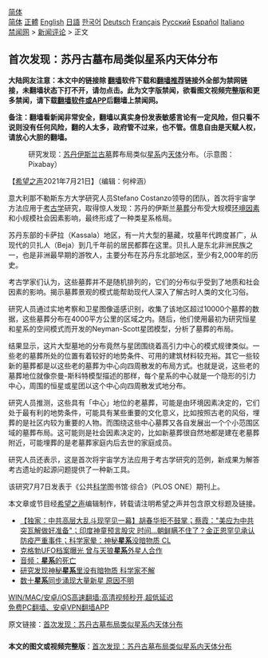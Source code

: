  <!-- 面包屑导航 --> <div class="breadcrumb"><!-- GTranslate: https://gtranslate.io/ -->  <div class="switcher notranslate">  <div class="selected">  <a href="#" onclick="return false;"> 简体</a>  </div>  <div class="option">  <a href="https://www.bannedbook.org" onclick="doGTranslate('zh-CN|zh-CN');jQuery('div.switcher div.selected a').html(jQuery(this).html());return false;" title="简体中文" class="nturl selected"> 简体</a>  <a href="https://www.bannedbook.org/zh-tw/" onclick="doGTranslate('zh-CN|zh-TW');jQuery('div.switcher div.selected a').html(jQuery(this).html());return false;" title="繁體中文" class="nturl"> 正體</a>  <a href="https://www.bannedbook.org/en/" onclick="doGTranslate('zh-CN|en');jQuery('div.switcher div.selected a').html(jQuery(this).html());return false;" title="English" class="nturl"> English</a>  <a href="https://www.bannedbook.org/ja/" onclick="doGTranslate('zh-CN|ja');jQuery('div.switcher div.selected a').html(jQuery(this).html());return false;" title="日本語" class="nturl"> 日語</a>  <a href="https://www.bannedbook.org/ko/" onclick="doGTranslate('zh-CN|ko');jQuery('div.switcher div.selected a').html(jQuery(this).html());return false;" title="한국어" class="nturl"> 한국어</a>  <a href="https://www.bannedbook.org/de/" onclick="doGTranslate('zh-CN|de');jQuery('div.switcher div.selected a').html(jQuery(this).html());return false;" title="Deutsch" class="nturl"> Deutsch</a>  <a href="https://www.bannedbook.org/fr/" onclick="doGTranslate('zh-CN|fr');jQuery('div.switcher div.selected a').html(jQuery(this).html());return false;" title="Français" class="nturl"> Français</a>  <a href="https://www.bannedbook.org/ru/" onclick="doGTranslate('zh-CN|ru');jQuery('div.switcher div.selected a').html(jQuery(this).html());return false;" title="Русский" class="nturl"> Русский</a>  <a href="https://www.bannedbook.org/es/" onclick="doGTranslate('zh-CN|es');jQuery('div.switcher div.selected a').html(jQuery(this).html());return false;" title="Español" class="nturl"> Español</a>  <a href="https://www.bannedbook.org/it/" onclick="doGTranslate('zh-CN|it');jQuery('div.switcher div.selected a').html(jQuery(this).html());return false;" title="Italiano" class="nturl"> Italiano</a>  </div>  </div>      <div class='breadcrumb-sub'><!-- Breadcrumb NavXT 6.3.0 --> <a href="https://www.bannedbook.org/" class="home">禁闻网</a> &gt; <a href="https://www.bannedbook.org/bnews/comments/" class="category">新闻评论</a> &gt; 正文</div></div><h2>首次发现：苏丹古墓布局类似星系内天体分布</h2> <p class="notice"><b>大陆网友注意：本文中的链接除 <a href="https://github.com/bannedbook/fanqiang" >翻墙</a>软件下载和<a href="https://github.com/killgcd/justmysocks/blob/master/README.md">翻墙推荐</a>链接外全部为禁网链接，未翻墙状态下打不开，请勿点击。此为文字版禁闻，欲看图文视频完整版和更多禁闻，请下载<a href="https://github.com/bannedbook/fanqiang">翻墙软件或APP</a>后翻墙上禁闻网。</p><p>备注：翻墙看新闻非常安全，翻墙以真实身份发表敏感言论有一定风险，但只看不说则没有任何风险，翻的人太多，政府管不过来，也不管。信息自由是天赋人权，请放心大胆的翻墙。</b></p>  <div class="entry"> <figure> <p><figcaption>研究发现：<a href="https://www.bannedbook.org/bnews/tag/%E8%8B%8F%E4%B8%B9/" class="st_tag internal_tag" rel="tag" title="标签 苏丹 下的日志">苏丹</a><a href="https://www.bannedbook.org/bnews/tag/%e4%bc%8a%e6%96%af%e5%85%b0/" class="st_tag internal_tag" rel="tag" title="标签 伊斯兰 下的日志">伊斯兰</a><a href="https://www.bannedbook.org/bnews/tag/%e5%8f%a4%e5%a2%93/" class="st_tag internal_tag" rel="tag" title="标签 古墓 下的日志">古墓</a>葬布局类似<a href="https://www.bannedbook.org/bnews/tag/%e6%98%9f%e7%b3%bb/" class="st_tag internal_tag" rel="tag" title="标签 星系 下的日志">星系</a>内<a href="https://www.bannedbook.org/bnews/tag/%e5%a4%a9%e4%bd%93/" class="st_tag internal_tag" rel="tag" title="标签 天体 下的日志">天体</a>分布。（示意图：Pixabay）</figcaption></figure> <p>【<span class='wp_keywordlink_affiliate'><a href="https://www.soundofhope.org" title="希望之声" target="_blank">希望之声</a></span>2021年7月21日】（编辑：何梓涵）</p> <p>意大利那不勒斯东方大学研究人员Stefano Costanzo领导的团队，首次将宇宙学方法应用于<a href="https://www.bannedbook.org/bnews/tag/%E8%80%83%E5%8F%A4%E5%AD%A6/" class="st_tag internal_tag" rel="tag" title="标签 考古学 下的日志">考古学</a>研究，取得惊人发现：苏丹的伊斯兰<a href="https://www.bannedbook.org/bnews/tag/%e5%a2%93%e8%91%ac/" class="st_tag internal_tag" rel="tag" title="标签 墓葬 下的日志">墓葬</a>分布受大规模<a href="https://www.bannedbook.org/bnews/tag/%E7%8E%AF%E5%A2%83%E5%9B%A0%E7%B4%A0/" class="st_tag internal_tag" rel="tag" title="标签 环境因素 下的日志">环境因素</a>和小规模社会因素影响，最终形成了一种类星系格局。</p> <p>苏丹东部的卡萨拉（Kassala）地区，有一片大型的墓藏，坟墓年代跨度甚广，从现代的贝扎人（Beja）到几千年前的居民都葬在这里。贝扎人是东北非洲民族之一，也是非洲最早期的游牧人，主要分布在苏丹东北部地区，至少有2,000年的历史。</p>  <p>考古学家们认为，这些墓葬并不是随机排列的，它们的分布似乎受到了地质和社会因素的影响。揭示墓葬景观的模式能帮助现代人深入了解古时人类的文化习俗。</p> <p>研究人员通过实地考察和卫星图像遥感识别，收集了该地区超过10000个墓葬的数据，这些墓葬分布在4000平方公里的区域之内。随后，他们使用最初为研究恒星和星系的空间模式而开发的Neyman-Scott星团模型，分析了墓葬的布局。</p> <p>结果显示，这片大型墓地的分布竟然与星团围绕着高引力中心的模式规律类似。一些老的墓葬所处的位置有着较好的地势条件、可用的建筑材料较充裕。其它一些较新的墓葬都是以这些老的墓葬为中心向四周散发的布局方式。也就是说，这些老的墓葬地位就像奈曼-斯科特模型描述的那样，每个星系的中心就是一个隐形的引力中心，周围的恒星或星团以这个中心向四周散发式地分布。</p>  <p>研究人员推测，这些具有「中心」地位的老墓葬，可能是由环境因素决定的，它们处于最有利的地势条件，可能具有某些重要的文化意义，比如按照古老的风俗，埋葬的是社区内较为重要的人物。而围绕这些中心墓葬又各自发展出一个个小范围区域的墓葬布局。这可能则是社会因素决定的，比如新墓葬很自然地都是建在老墓葬附近，可能埋葬的是老墓葬家庭内后去世的家庭成员。</p> <p>研究人员还表示，这是首次将宇宙学方法应用于考古学研究的范例，新成果为解答考古遗址的起源问题提供了一种新工具。</p> <p>该研究7月7日发表于《公共<span class='wp_keywordlink'><a href="https://www.bannedbook.org/forum11/topic309.html" title="禁片：“科学”的棍子" target="_blank">科学</a></span>图书馆·综合》（PLOS ONE）期刊上。</p>  <p>本文章或节目经<a href="https://www.bannedbook.org/bnews/tag/%e5%b8%8c%e6%9c%9b%e4%b9%8b%e5%a3%b0/" class="st_tag internal_tag" rel="tag" title="标签 希望之声 下的日志">希望之声</a>编辑制作，转载请注明希望之声并包含原文标题及链接。 </p> <ul class='op-related-articles' title='相关阅读'> <li><a href='https://www.bannedbook.org/bnews/bannedvideo/20210701/1577797.html' target='_blank'>【独家：中共高层大乱斗现罕见一幕】胡春华拒不鼓掌；蔡霞："美应为中共突瓦解做好准备"；印度神童预言股灾 时间...朝鲜瞒不住了？金正恩罕见承认防疫严重事件；科学家晕：神秘<b>星系</b>没暗物质 CL</a></li> <li><a href='https://www.bannedbook.org/bnews/lifebaike/20210626/1574960.html' target='_blank'>克格勃UFO档案曝光 曾与天狼<b>星系</b>外星人合作</a></li> <li><a href='https://www.bannedbook.org/bnews/aomi/earth/20210626/1574887.html' target='_blank'>音频：<b>星系</b>的死亡</a></li> <li><a href='https://www.bannedbook.org/bnews/cnnews/20210626/1574557.html' target='_blank'>研究发现神秘<b>星系</b>里没有暗物质 科学家不解</a></li> <li><a href='https://www.bannedbook.org/bnews/worldnews/20210616/1568055.html' target='_blank'>数十<b>星系</b>同步涌现大量新星 原因不明</a></li> </ul> <p class="texttj"> <a href="https://github.com/bannedbook/fanqiang/wiki/V2ray%E6%9C%BA%E5%9C%BA" target="_blank">WIN/MAC/安卓/iOS高速翻墙:高清视频秒开,超低延迟</a><br/> <a href="https://github.com/bannedbook/fanqiang/wiki/%E7%A6%81%E9%97%BB%E7%BD%91%E5%AE%89%E5%8D%93%E7%BF%BB%E5%A2%99%E6%96%B0%E9%97%BBAPP" target="_blank">免费PC翻墙、安卓VPN翻墙APP</a></p><p>原文链接：<a class="src_link"  href="https://www.soundofhope.org/post/527765" target="_blank">首次发现：苏丹古墓布局类似星系内天体分布</a></p> <a name='sharetosocial'></a>  <div style="margin-bottom:5px;padding-bottom:5px;clear:both"> <div id="archive-pix-1" class="banner-ads"> <!-- AuctionX Display platform tag START --> <div id="26318x728x90x621x_ADSLOT2" clicktrack="%%CLICK_URL_ESC%%"></div> <!-- AuctionX Display platform tag END --> </div> <div id="archive-pix-2" class="banner-ads"> <!-- AuctionX Display platform tag START --> <div id="26315x300x250x621x_ADSLOT2" clicktrack="%%CLICK_URL_ESC%%"></div> <!-- AuctionX Display platform tag END --> </div> </div>  <div id="archive-pix-1" class="banner-ads"> <!-- AuctionX Display platform tag START --> <div id="26318x728x90x621x_ADSLOT3" clicktrack="%%CLICK_URL_ESC%%"></div> <!-- AuctionX Display platform tag END --> </div> <div><b>本文的图文或视频完整版</b>：<a href='https://www.bannedbook.org/bnews/comments/20210721/1591418.html'>首次发现：苏丹古墓布局类似星系内天体分布</a></div>  </div><!--END ENTRY--> 